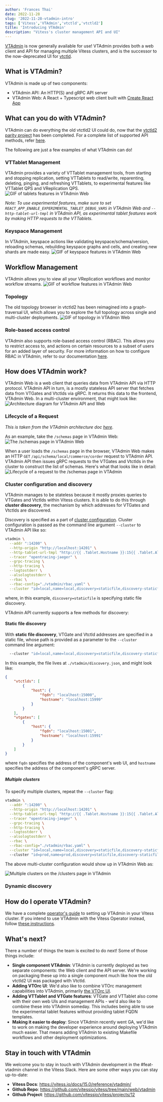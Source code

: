 ```yaml
---
author: 'Frances Thai'
date: 2022-11-28
slug: '2022-11-28-vtadmin-intro'
tags: ['Vitess','VTAdmin','vtctld','vtctld2']
title: 'Introducing VTAdmin'
description: "Vitess's cluster management API and UI"
---
```


[VTAdmin](https://vitess.io/docs/reference/vtadmin/) is now generally available for use! VTAdmin provides both a web client and API for managing multiple Vitess clusters, and is the successor to the now-deprecated UI for [vtctld](https://vitess.io/docs/reference/programs/vtctld/).

## What is VTAdmin?
VTAdmin is made up of two components: 
- VTAdmin API: An HTTP(S) and gRPC API server
- VTAdmin Web: A React + Typescript web client built with [Create React App](https://create-react-app.dev/)

## What can you do with VTAdmin?
VTAdmin can do everything the old vtctld2 UI could do, now that the [vtctld2 parity project](https://github.com/vitessio/vitess/projects/13) has been completed. For a complete list of supported API methods, refer [here](https://github.com/vitessio/vitess/blob/main/go/vt/vtadmin/api.go#L332).

The following are just a few examples of what VTAdmin can do!
### VTTablet Management
VTAdmin provides a variety of VTTablet management tools, from starting and stopping replication, setting VTTablets to read/write, reparenting, deleting, pinging, and refreshing VTTablets, to experimental features like VTTablet QPS and VReplication QPS. 
<img src="/files/2022-11-28-vtadmin-intro/tablets.gif" alt="GIF of tablets features in VTAdmin Web"/>

_Note: To use experimental features, make sure to set `REACT_APP_ENABLE_EXPERIMENTAL_TABLET_DEBUG_VARS` in VTAdmin Web and `--http-tablet-url-tmpl` in VTAdmin API, as experimental tablet features work by making HTTP requests to the VTTablets._

### Keyspace Management
In VTAdmin, keyspace actions like validating keyspace/schema/version, reloading schemas, rebuilding keyspace graphs and cells, and creating new shards are made easy.
<img src="/files/2022-11-28-vtadmin-intro/keyspaces.gif" alt="GIF of keyspace features in VTAdmin Web"/>

## Workflow Management
VTAdmin allows you to view all your VReplication workflows and monitor workflow streams.
<img src="/files/2022-11-28-vtadmin-intro/workflows.gif" alt="GIF of workflow features in VTAdmin Web"/>

### Topology
The old topology browser in vtctld2 has been reimagined into a graph-traversal UI, which allows you to explore the full topology across single and multi-cluster deployments.
<img src="/files/2022-11-28-vtadmin-intro/topology.gif" alt="GIF of topology in VTAdmin Web"/>

### Role-based access control
VTAdmin also supports role-based access control (RBAC). This allows you to restrict access to, and actions on certain resources to a subset of users for an added layer of security. For more information on how to configure RBAC in VTAdmin, refer to our documentation [here](https://vitess.io/docs/15.0/reference/vtadmin/role-based-access-control/).

## How does VTAdmin work?
VTAdmin Web is a web client that queries data from VTAdmin API via HTTP protocol. VTAdmin API in turn, is a mostly stateless API server that fetches data from VTGates and Vtctlds via gRPC. It returns this data to the frontend, VTAdmin Web. In a multi-cluster environment, that might look like:
<img src="/files/2022-11-28-vtadmin-intro/architecture.png" alt="Architecture diagram for VTAdmin API and Web"/>

### Lifecycle of a Request
_This is taken from the VTAdmin architecture doc [here](https://vitess.io/docs/reference/vtadmin/architecture/)_.

As an example, take the `/schemas` page in VTAdmin Web:
<img src="/files/2022-11-28-vtadmin-intro/schemas.png" alt="The /schemas page in VTAdmin Web"/>

When a user loads the `/schemas` page in the browser, VTAdmin Web makes an HTTP `GET` `/api/schema/local/commerce/corder` request to VTAdmin API. VTAdmin API then issues gRPC requests to the VTGates and Vtctlds in the cluster to construct the list of schemas. Here's what that looks like in detail:
<img src="/files/2022-11-28-vtadmin-intro/requests.png" alt="Lifecycle of a request to the /schemas page in VTAdmin"/>

### Cluster configuration and discovery
VTAdmin manages to be stateless because it mostly proxies queries to VTGates and Vtctlds within Vitess clusters. It is able to do this through **cluster discovery**, the mechanism by which addresses for VTGates and Vtctlds are discovered.

Discovery is specified as a part of [cluster configuration](https://github.com/vitessio/vitess/blob/main/doc/vtadmin/clusters.yaml). Cluster configuration is passed as the command line argument `--cluster` to VTAdmin API like so:
```bash
vtadmin \
  --addr ":14200" \
  --http-origin "http://localhost:14201" \
  --http-tablet-url-tmpl "http://{{ .Tablet.Hostname }}:15{{ .Tablet.Alias.Uid }}" \
  --tracer "opentracing-jaeger" \
  --grpc-tracing \
  --http-tracing \
  --logtostderr \
  --alsologtostderr \
  --rbac \
  --rbac-config="./vtadmin/rbac.yaml" \
  --cluster "id=local,name=local,discovery=staticfile,discovery-staticfile-path=./vtadmin/discovery.json,tablet-fqdn-tmpl={{ .Tablet.Hostname }}:15{{ .Tablet.Alias.Uid }}"
```
where, in this example, `discovery=staticfile` is specifying static file discovery.

VTAdmin API currently supports a few methods for discovery:

#### Static file discovery
With **static file discovery**, VTGate and Vtctld addresses are specified in a static file, whose path is provided as a parameter to the `--cluster` command line argument:
```bash
  --cluster "id=local,name=local,discovery=staticfile,discovery-staticfile-path=./vtadmin/discovery.json,tablet-fqdn-tmpl={{ .Tablet.Hostname }}:15{{ .Tablet.Alias.Uid }}"
```

In this example, the file lives at `./vtadmin/discovery.json`, and might look like:

```json
{
    "vtctlds": [
        {
            "host": {
                "fqdn": "localhost:15000",
                "hostname": "localhost:15999"
            }
        }
    ],
    "vtgates": [
        {
            "host": {
                "fqdn": "localhost:15001",
                "hostname": "localhost:15991"
            }
        }
    ]
}
```

where `fqdn` specifies the address of the component's web UI, and `hostname` specifies the address of the component's gRPC server.

##### Multiple clusters
To specify multiple clusters, repeat the `--cluster` flag:
```bash
vtadmin \
  --addr ":14200" \
  --http-origin "http://localhost:14201" \
  --http-tablet-url-tmpl "http://{{ .Tablet.Hostname }}:15{{ .Tablet.Alias.Uid }}" \
  --tracer "opentracing-jaeger" \
  --grpc-tracing \
  --http-tracing \
  --logtostderr \
  --alsologtostderr \
  --rbac \
  --rbac-config="./vtadmin/rbac.yaml" \
  --cluster "id=local,name=local,discovery=staticfile,discovery-staticfile-path=./vtadmin/discovery-local.json,tablet-fqdn-tmpl={{ .Tablet.Hostname }}:15{{ .Tablet.Alias.Uid }}"
  --cluster "id=prod,name=prod,discovery=staticfile,discovery-staticfile-path=./vtadmin/discovery-prod.json,tablet-fqdn-tmpl={{ .Tablet.Hostname }}:15{{ .Tablet.Alias.Uid }}"
```

The above multi-cluster configuration would show up in VTAdmin Web as:

<img src="/files/2022-11-28-vtadmin-intro/multiclusters.png" alt="Multiple clusters on the /clusters page in VTAdmin"/>

### Dynamic discovery
## How do I operate VTAdmin?
We have a complete [operator's guide](https://vitess.io/docs/15.0/reference/vtadmin/operators_guide/) to setting up VTAdmin in your Vitess cluster. If you intend to use VTAdmin with the Vitess Operator instead, follow [these instructions](https://vitess.io/docs/15.0/reference/vtadmin/running_with_vtop/).
## What's next?
There a number of things the team is excited to do next! Some of those things include:
- **Single component VTAdmin**: VTAdmin is currently deployed as two separate components: the Web client and the API server. We're working on packaging these up into a single component much like how the old vtctld2 UI was packaged with Vtctld.
- **Adding VTOrc UI**: We'd also like to combine VTOrc management capabilities into VTAdmin, primarily [the VTOrc UI](https://vitess.io/docs/15.0/user-guides/configuration-basic/vtorc/#old-ui-removal-and-replacement). 
- **Adding VTTablet and VTGate features**: VTGate and VTTablet also come with their own web UIs and management APIs - we'd also like to combine these into VTAdmin someday. This includes being able to use the experimental tablet features without providing tablet FQDN templates.
- **Making it easier to deploy**: Since VTAdmin recently went GA, we'd like to work on making the developer experience around deploying VTAdmin much easier. That means adding VTAdmin to existing Makefile workflows and other deployment optimizations.
## Stay in touch with VTAdmin
We welcome you to stay in touch with VTAdmin development in the #feat-vtadmin channel in the Vitess Slack. Here are some other ways you can stay up-to-date:
- **Vitess Docs**: https://vitess.io/docs/15.0/reference/vtadmin/
- **Github Repo**: https://github.com/vitessio/vitess/tree/main/web/vtadmin
- **Github Project**: https://github.com/vitessio/vitess/projects/12
